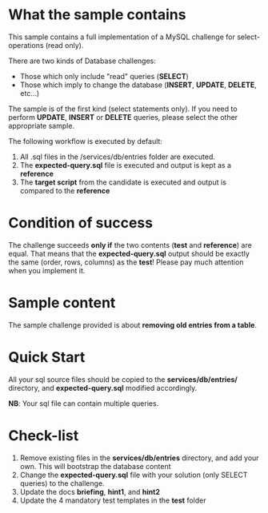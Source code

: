 # What the sample contains
This sample contains a full implementation of a MySQL challenge for select-operations (read only).  

There are two kinds of Database challenges:
 * Those which only include "read" queries (**SELECT**)
 * Those which imply to change the database (**INSERT**, **UPDATE**, **DELETE**, etc...)

The sample is of the first kind (select statements only).
If you need to perform **UPDATE**, **INSERT** or **DELETE** queries, please select the other appropriate sample.

The following workflow is executed by default:
1. All .sql files in the /services/db/entries folder are executed.
2. The **expected-query.sql** file is executed and output is kept as a **reference**
3. The **target script** from the candidate is executed and output is compared to the **reference**

# Condition of success
The challenge succeeds **only if** the two contents (**test** and **reference**) are equal.
That means that the **expected-query.sql** output should be exactly the same (order, rows, columns) as the **test**! Please pay much attention when you implement it.

# Sample content

The sample challenge provided is about **removing old entries from a table**.

# Quick Start

All your sql source files should be copied to the **services/db/entries/** directory, and **expected-query.sql** modified accordingly.

**NB**: Your sql file can contain multiple queries.

# Check-list
1. Remove existing files in the **services/db/entries** directory, and add your own. This will bootstrap the database content
2. Change the **expected-query.sql** file with your solution (only SELECT queries) to the challenge.
3. Update the docs **briefing**, **hint1**, and **hint2**
4. Update the 4 mandatory test templates in the **test** folder
